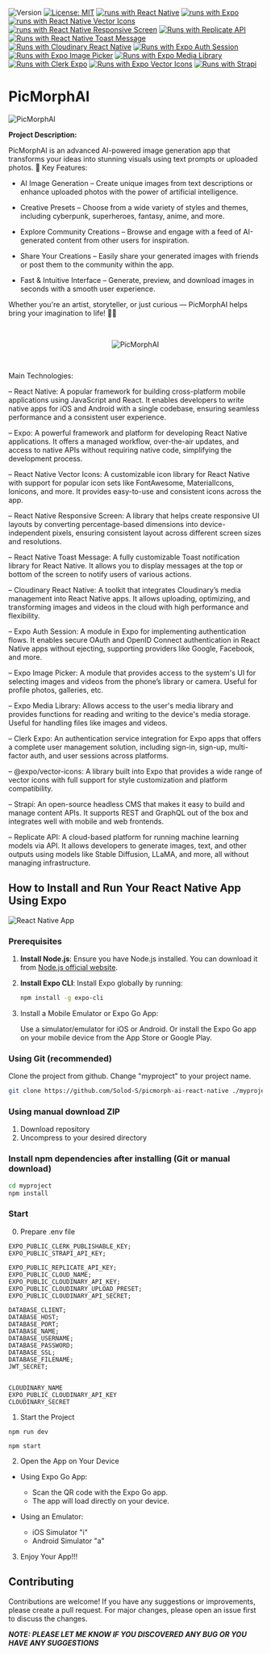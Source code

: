 ![Version](https://img.shields.io/badge/Version-1.0-blue.svg?cacheSeconds=2592000)
[![License: MIT](https://img.shields.io/badge/License-MIT-yellow.svg)](https://opensource.org/licenses/MIT)
[![runs with React Native](https://img.shields.io/badge/Runs%20with%20RN-000.svg?style=flat-square&logo=react&labelColor=f3f3f3&logoColor=61DAFB)](https://reactnative.dev/)
[![runs with Expo](https://img.shields.io/badge/Runs%20with%20Expo-000.svg?style=flat-square&logo=expo&labelColor=f3f3f3&logoColor=000020)](https://expo.dev/)
[![runs with React Native Vector Icons](https://img.shields.io/badge/Runs%20with%20RN%20Vector%20Icons-000.svg?style=flat-square&logo=react&labelColor=f3f3f3&logoColor=61DAFB)](https://github.com/oblador/react-native-vector-icons)
[![runs with React Native Responsive Screen](https://img.shields.io/badge/Runs%20with%20RN%20Responsive%20Screen-000.svg?style=flat-square&logo=react&labelColor=f3f3f3&logoColor=61DAFB)](https://github.com/marudy/react-native-responsive-screen)
[![Runs with Replicate API](https://img.shields.io/badge/Runs%20with%20Replicate%20API-000.svg?style=flat-square&logo=vercel&labelColor=f3f3f3&logoColor=white)](https://replicate.com/)
[![Runs with React Native Toast Message](https://img.shields.io/badge/Runs%20with%20RN%20Toast%20Message-000.svg?style=flat-square&logo=imessage&labelColor=f3f3f3&logoColor=61DAFB)](https://github.com/calintamas/react-native-toast-message)
[![Runs with Cloudinary React Native](https://img.shields.io/badge/Runs%20with%20Cloudinary%20RN-000.svg?style=flat-square&logo=cloudinary&labelColor=f3f3f3&logoColor=3448c5)](https://github.com/cloudinary/cloudinary-react-native)
[![Runs with Expo Auth Session](https://img.shields.io/badge/Runs%20with%20Expo%20Auth%20Session-000.svg?style=flat-square&logo=expo&labelColor=f3f3f3&logoColor=000020)](https://docs.expo.dev/versions/latest/sdk/auth-session/)
[![Runs with Expo Image Picker](https://img.shields.io/badge/Runs%20with%20Expo%20Image%20Picker-000.svg?style=flat-square&logo=expo&labelColor=f3f3f3&logoColor=000020)](https://docs.expo.dev/versions/latest/sdk/imagepicker/)
[![Runs with Expo Media Library](https://img.shields.io/badge/Runs%20with%20Expo%20Media%20Library-000.svg?style=flat-square&logo=expo&labelColor=f3f3f3&logoColor=000020)](https://docs.expo.dev/versions/latest/sdk/media-library/)
[![Runs with Clerk Expo](https://img.shields.io/badge/Runs%20with%20Clerk%20Expo-000.svg?style=flat-square&logo=clerk&labelColor=f3f3f3&logoColor=3B49DF)](https://clerk.com/docs/expo)
[![Runs with Expo Vector Icons](https://img.shields.io/badge/Runs%20with%20Expo%20Vector%20Icons-000.svg?style=flat-square&logo=expo&labelColor=f3f3f3&logoColor=000020)](https://docs.expo.dev/guides/icons/)
[![Runs with Strapi](https://img.shields.io/badge/Runs%20with%20Strapi-000.svg?style=flat-square&logo=strapi&labelColor=f3f3f3&logoColor=2E7EEA)](https://strapi.io/)

# PicMorphAI

![PicMorphAI](/assets/banner-min.jpg)

**Project Description:**

PicMorphAI is an advanced AI-powered image generation app that transforms your ideas into stunning visuals using text prompts or uploaded photos.
🔑 Key Features:

- AI Image Generation – Create unique images from text descriptions or enhance uploaded photos with the power of artificial intelligence.

- Creative Presets – Choose from a wide variety of styles and themes, including cyberpunk, superheroes, fantasy, anime, and more.

- Explore Community Creations – Browse and engage with a feed of AI-generated content from other users for inspiration.

- Share Your Creations – Easily share your generated images with friends or post them to the community within the app.

- Fast & Intuitive Interface – Generate, preview, and download images in seconds with a smooth user experience.

Whether you're an artist, storyteller, or just curious — PicMorphAI helps bring your imagination to life! 🎨🤖

 <div align="center">
 <br />
 
![PicMorphAI](/assets/video.gif)

  <br />
</div>

Main Technologies:

– React Native: A popular framework for building cross-platform mobile applications using JavaScript and React. It enables developers to write native apps for iOS and Android with a single codebase, ensuring seamless performance and a consistent user experience.

– Expo: A powerful framework and platform for developing React Native applications. It offers a managed workflow, over-the-air updates, and access to native APIs without requiring native code, simplifying the development process.

– React Native Vector Icons: A customizable icon library for React Native with support for popular icon sets like FontAwesome, MaterialIcons, Ionicons, and more. It provides easy-to-use and consistent icons across the app.

– React Native Responsive Screen: A library that helps create responsive UI layouts by converting percentage-based dimensions into device-independent pixels, ensuring consistent layout across different screen sizes and resolutions.

– React Native Toast Message: A fully customizable Toast notification library for React Native. It allows you to display messages at the top or bottom of the screen to notify users of various actions.

– Cloudinary React Native: A toolkit that integrates Cloudinary’s media management into React Native apps. It allows uploading, optimizing, and transforming images and videos in the cloud with high performance and flexibility.

– Expo Auth Session: A module in Expo for implementing authentication flows. It enables secure OAuth and OpenID Connect authentication in React Native apps without ejecting, supporting providers like Google, Facebook, and more.

– Expo Image Picker: A module that provides access to the system's UI for selecting images and videos from the phone’s library or camera. Useful for profile photos, galleries, etc.

– Expo Media Library: Allows access to the user's media library and provides functions for reading and writing to the device's media storage. Useful for handling files like images and videos.

– Clerk Expo: An authentication service integration for Expo apps that offers a complete user management solution, including sign-in, sign-up, multi-factor auth, and user sessions across platforms.

– @expo/vector-icons: A library built into Expo that provides a wide range of vector icons with full support for style customization and platform compatibility.

– Strapi: An open-source headless CMS that makes it easy to build and manage content APIs. It supports REST and GraphQL out of the box and integrates well with mobile and web frontends.

– Replicate API: A cloud-based platform for running machine learning models via API. It allows developers to generate images, text, and other outputs using models like Stable Diffusion, LLaMA, and more, all without managing infrastructure.

## How to Install and Run Your React Native App Using Expo

![React Native App](/assets/exp.png)

### Prerequisites

1. **Install Node.js**: Ensure you have Node.js installed. You can download it from [Node.js official website](https://nodejs.org/).
2. **Install Expo CLI**: Install Expo globally by running:

   ```bash
   npm install -g expo-cli
   ```

3. Install a Mobile Emulator or Expo Go App:

   Use a simulator/emulator for iOS or Android.
   Or install the Expo Go app on your mobile device from the App Store or Google Play.

### Using Git (recommended)

Clone the project from github. Change "myproject" to your project name.

```bash
git clone https://github.com/Solod-S/picmorph-ai-react-native ./myproject
```

### Using manual download ZIP

1.  Download repository
2.  Uncompress to your desired directory

### Install npm dependencies after installing (Git or manual download)

```bash
cd myproject
npm install
```

### Start

0. Prepare .env file

```picmorph-ai-app
EXPO_PUBLIC_CLERK_PUBLISHABLE_KEY;
EXPO_PUBLIC_STRAPI_API_KEY;

EXPO_PUBLIC_REPLICATE_API_KEY;
EXPO_PUBLIC_CLOUD_NAME;
EXPO_PUBLIC_CLOUDINARY_API_KEY;
EXPO_PUBLIC_CLOUDINARY_UPLOAD_PRESET;
EXPO_PUBLIC_CLOUDINARY_API_SECRET;
```

```picmorph-ai-admin
DATABASE_CLIENT;
DATABASE_HOST;
DATABASE_PORT;
DATABASE_NAME;
DATABASE_USERNAME;
DATABASE_PASSWORD;
DATABASE_SSL;
DATABASE_FILENAME;
JWT_SECRET;


CLOUDINARY_NAME
EXPO_PUBLIC_CLOUDINARY_API_KEY
CLOUDINARY_SECRET
```

1. Start the Project

```picmorph-ai-admin
npm run dev
```

```picmorph-ai-app
npm start
```

2. Open the App on Your Device

- Using Expo Go App:

  - Scan the QR code with the Expo Go app.
  - The app will load directly on your device.

- Using an Emulator:

  - iOS Simulator "i"
  - Android Simulator "a"

3. Enjoy Your App!!!

## Contributing

Contributions are welcome! If you have any suggestions or improvements, please create a pull request. For major changes, please open an issue first to discuss the changes.

**_NOTE: PLEASE LET ME KNOW IF YOU DISCOVERED ANY BUG OR YOU HAVE ANY SUGGESTIONS_**
